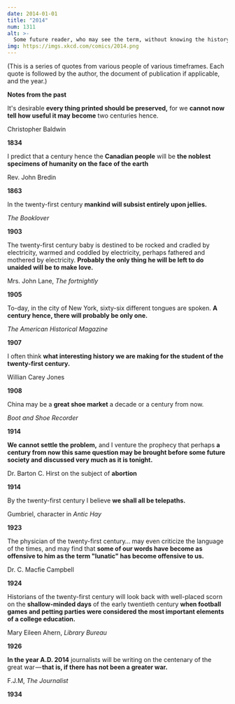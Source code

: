 ```yaml
---
date: 2014-01-01
title: "2014"
num: 1311
alt: >-
  Some future reader, who may see the term, without knowing the history of it, may imagine that it had reference to some antiquated bridge of the immortal Poet, thrown across the silver Avon, to facilitate his escape after some marauding excursion in a neighbouring park; and in some Gentleman's Magazine of the next century, it is not impossible, but that future antiquaries may occupy page after page in discussing so interesting a matter. We think it right, therefore, to put it on record in the Oriental Herald that the 'Shakesperian Rope Bridges' are of much less classic origin; that Mr Colin Shakespear, who, besides his dignity as Postmaster, now signs himself 'Superintendent General of Shakesperian Rope Bridges', is a person of much less genius than the Bard of Avon. --The Oriental Herald, 1825
img: https://imgs.xkcd.com/comics/2014.png
---
```

(This is a series of quotes from various people of various timeframes. Each quote is followed by the author, the document of publication if applicable, and the year.)

**Notes from the past**

It's desirable **every thing printed should be preserved,** for we **cannot now tell how useful it may become** two centuries hence.

Christopher Baldwin

**1834**

I predict that a century hence the **Canadian people** will be **the noblest specimens of humanity on the face of the earth**

Rev. John Bredin

**1863**

In the twenty-first century **mankind will subsist entirely upon jellies.**

*The Booklover*

**1903**

The twenty-first century baby is destined to be rocked and cradled by electricity, warmed and coddled by electricity, perhaps fathered and mothered by electricity. **Probably the only thing he will be left to do unaided will be to make love.**

Mrs. John Lane, *The fortnightly*

**1905**

To-day, in the city of New York, sixty-six different tongues are spoken. **A century hence, there will probably be only one.**

*The American Historical Magazine*

**1907**

I often think **what interesting history we are making for the student of the twenty-first century.**

Willian Carey Jones

**1908**

China may be a **great shoe market** a decade or a century from now.

*Boot and Shoe Recorder*

**1914**

**We cannot settle the problem,** and I venture the prophecy that perhaps **a century from now this same question may be brought before some future society and discussed very much as it is tonight.**

Dr. Barton C. Hirst on the subject of **abortion**

**1914**

By the twenty-first century I believe **we shall all be telepaths.**

Gumbriel, character in *Antic Hay*

**1923**

The physician of the twenty-first century… may even criticize the language of the times, and may find that **some of our words have become as offensive to him as the term "lunatic" has become offensive to us.**

Dr. C. Macfie Campbell

**1924**

Historians of the twenty-first century will look back with well-placed scorn on the **shallow-minded days** of the early twentieth century **when football games and petting parties were considered the most important elements of a college education.**

Mary Eileen Ahern, *Library Bureau*

**1926**

**In the year A.D. 2014** journalists will be writing on the centenary of the great war — **that is, if there has not been a greater war.**

F.J.M, *The Journalist*

**1934**